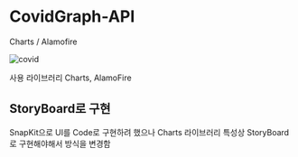 # CovidGraph-API
Charts / Alamofire


![covid](https://user-images.githubusercontent.com/56185581/165460027-517b478a-7ba3-4e39-8d61-5692bbedf828.gif)

사용 라이브러리
Charts, AlamoFire

StoryBoard로 구현
-
SnapKit으로 UI를 Code로 구현하려 했으나 Charts 라이브러리 특성상
StoryBoard로 구현해야해서 방식을 변경함
